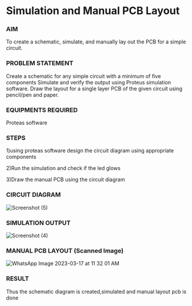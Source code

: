 # Simulation and Manual PCB Layout

### AIM
To create a schematic, simulate, and manually lay out the PCB for a simple circuit.

### PROBLEM STATEMENT

 Create a schematic for any simple circuit with a minimum of five components
 Simulate and verify the output using Proteus simulation software.
 Draw the layout for a single layer PCB of the given circuit using pencil/pen and paper.

### EQUIPMENTS REQUIRED

 Proteas software

### STEPS

1)using proteas software design the circuit diagram using appropriate components

2)Run the simulation and check if the led glows

3)Draw the manual PCB using the circuit diagram

### CIRCUIT DIAGRAM
![Screenshot (5)](https://user-images.githubusercontent.com/75234946/225827100-0fd28d14-77db-49f7-875b-ac7da59cbbe9.png)



### SIMULATION OUTPUT
![Screenshot (4)](https://user-images.githubusercontent.com/75234946/225826149-6fdc96e9-7b24-4925-9374-5bd539f95405.png)



### MANUAL PCB LAYOUT (Scanned Image)
![WhatsApp Image 2023-03-17 at 11 32 01 AM](https://user-images.githubusercontent.com/75234946/225826360-7a1f0068-3b70-4d0b-93d9-e34cbf375089.jpeg)


### RESULT
Thus the schematic diagram is created,simulated and manual layout pcb is done
